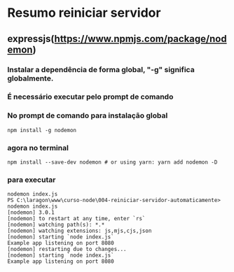 # Resumo reiniciar servidor
## expressjs(https://www.npmjs.com/package/nodemon)

### Instalar a dependência de forma global, "-g" significa globalmente.
### É necessário executar pelo prompt de comando
### No prompt de comando para instalação global
```
npm install -g nodemon
```

### agora no terminal
```
npm install --save-dev nodemon # or using yarn: yarn add nodemon -D
```

### para executar
```
nodemon index.js
PS C:\laragon\www\curso-node\004-reiniciar-servidor-automaticamente> nodemon index.js
[nodemon] 3.0.1
[nodemon] to restart at any time, enter `rs`
[nodemon] watching path(s): *.*
[nodemon] watching extensions: js,mjs,cjs,json
[nodemon] starting `node index.js`
Example app listening on port 8080
[nodemon] restarting due to changes...
[nodemon] starting `node index.js`
Example app listening on port 8080
```
